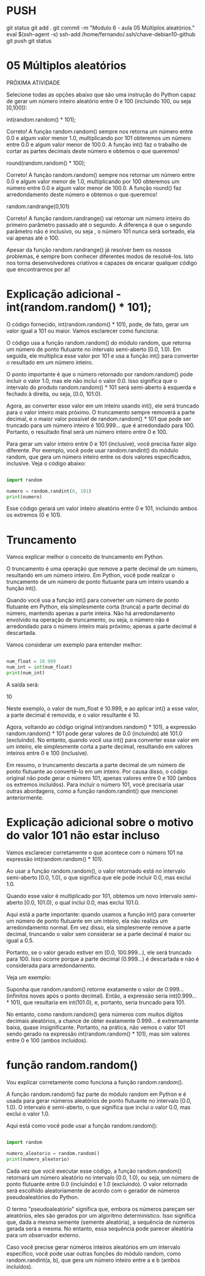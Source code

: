 





# ###################################################################################################################################################################
# ###################################################################################################################################################################
# PUSH

git status
git add .
git commit -m "Modulo 6 - aula 05 Múltiplos aleatórios."
eval $(ssh-agent -s)
ssh-add /home/fernando/.ssh/chave-debian10-github
git push
git status



# ###################################################################################################################################################################
# ###################################################################################################################################################################
# 05 Múltiplos aleatórios

PRÓXIMA ATIVIDADE

Selecione todas as opções abaixo que são uma instrução do Python capaz de gerar um número inteiro aleatório entre 0 e 100 (incluindo 100, ou seja [0,100]):





int(random.random() * 101);

Correto! A função random.random() sempre nos retorna um número entre 0.0 e algum valor menor 1.0, multiplicando por 101 obteremos um número entre 0.0 e algum valor menor de 100.0. A função int() faz o trabalho de cortar as partes decimais deste número e obtemos o que queremos!




round(random.random() * 100);

Correto! A função random.random() sempre nos retornar um número entre 0.0 e algum valor menor de 1.0, multiplicando por 100 obteremos um número entre 0.0 e algum valor menor de 100.0. A função round() faz arredondamento deste número e obtemos o que queremos!




random.randrange(0,101)

Correto! A função random.randrange() vai retornar um número inteiro do primeiro parâmetro passado até o segundo. A diferença é que o segundo parâmetro não é inclusivo, ou seja , o número 101 nunca será sorteado, ela vai apenas até o 100.






Apesar da função random.randrange() já resolver bem os nossos problemas, é sempre bom conhecer diferentes modos de resolvê-los. Isto nos torna desenvolvedores criativos e capazes de encarar qualquer código que encontrarmos por aí!











# ###################################################################################################################################################################
# ###################################################################################################################################################################
# Explicação adicional - int(random.random() * 101);

O código fornecido, int(random.random() * 101), pode, de fato, gerar um valor igual a 101 ou maior. Vamos esclarecer como funciona:

O código usa a função random.random() do módulo random, que retorna um número de ponto flutuante no intervalo semi-aberto [0.0, 1.0). Em seguida, ele multiplica esse valor por 101 e usa a função int() para converter o resultado em um número inteiro.

O ponto importante é que o número retornado por random.random() pode incluir o valor 1.0, mas ele não inclui o valor 0.0. Isso significa que o intervalo do produto random.random() * 101 será semi-aberto à esquerda e fechado à direita, ou seja, [0.0, 101.0).

Agora, ao converter esse valor em um inteiro usando int(), ele será truncado para o valor inteiro mais próximo. O truncamento sempre removerá a parte decimal, e o maior valor possível de random.random() * 101 que pode ser truncado para um número inteiro é 100.999... que é arredondado para 100. Portanto, o resultado final será um número inteiro entre 0 e 100.

Para gerar um valor inteiro entre 0 e 101 (inclusive), você precisa fazer algo diferente. Por exemplo, você pode usar random.randint() do módulo random, que gera um número inteiro entre os dois valores especificados, inclusive. Veja o código abaixo:

~~~~python

import random

numero = random.randint(0, 101)
print(numero)
~~~~

Esse código gerará um valor inteiro aleatório entre 0 e 101, incluindo ambos os extremos (0 e 101).





# ###################################################################################################################################################################
# ###################################################################################################################################################################
# Truncamento

Vamos explicar melhor o conceito de truncamento em Python.

O truncamento é uma operação que remove a parte decimal de um número, resultando em um número inteiro. Em Python, você pode realizar o truncamento de um número de ponto flutuante para um inteiro usando a função int().

Quando você usa a função int() para converter um número de ponto flutuante em Python, ela simplesmente corta (trunca) a parte decimal do número, mantendo apenas a parte inteira. Não há arredondamento envolvido na operação de truncamento, ou seja, o número não é arredondado para o número inteiro mais próximo; apenas a parte decimal é descartada.

Vamos considerar um exemplo para entender melhor:

~~~~python

num_float = 10.999
num_int = int(num_float)
print(num_int)
~~~~

A saída será:

10

Neste exemplo, o valor de num_float é 10.999, e ao aplicar int() a esse valor, a parte decimal é removida, e o valor resultante é 10.

Agora, voltando ao código original int(random.random() * 101), a expressão random.random() * 101 pode gerar valores de 0.0 (incluindo) até 101.0 (excluindo). No entanto, quando você usa int() para converter esse valor em um inteiro, ele simplesmente corta a parte decimal, resultando em valores inteiros entre 0 e 100 (inclusive).

Em resumo, o truncamento descarta a parte decimal de um número de ponto flutuante ao convertê-lo em um inteiro. Por causa disso, o código original não pode gerar o número 101, apenas valores entre 0 e 100 (ambos os extremos incluídos). Para incluir o número 101, você precisaria usar outras abordagens, como a função random.randint() que mencionei anteriormente.




# ###################################################################################################################################################################
# ###################################################################################################################################################################
# Explicação adicional sobre o motivo do valor 101 não estar incluso

Vamos esclarecer corretamente o que acontece com o número 101 na expressão int(random.random() * 101).

Ao usar a função random.random(), o valor retornado está no intervalo semi-aberto [0.0, 1.0), o que significa que ele pode incluir 0.0, mas exclui 1.0.

Quando esse valor é multiplicado por 101, obtemos um novo intervalo semi-aberto [0.0, 101.0), o qual inclui 0.0, mas exclui 101.0.

Aqui está a parte importante: quando usamos a função int() para converter um número de ponto flutuante em um inteiro, ela não realiza um arredondamento normal. Em vez disso, ela simplesmente remove a parte decimal, truncando o valor sem considerar se a parte decimal é maior ou igual a 0.5.

Portanto, se o valor gerado estiver em [0.0, 100.999...), ele será truncado para 100. Isso ocorre porque a parte decimal (0.999...) é descartada e não é considerada para arredondamento.

Veja um exemplo:

Suponha que random.random() retorne exatamente o valor de 0.999... (infinitos noves após o ponto decimal). Então, a expressão seria int(0.999... * 101), que resultaria em int(101.0), e, portanto, seria truncado para 101.

No entanto, como random.random() gera números com muitos dígitos decimais aleatórios, a chance de obter exatamente 0.999... é extremamente baixa, quase insignificante. Portanto, na prática, não vemos o valor 101 sendo gerado na expressão int(random.random() * 101), mas sim valores entre 0 e 100 (ambos incluídos).






# ###################################################################################################################################################################
# ###################################################################################################################################################################
# função random.random()

Vou explicar corretamente como funciona a função random.random().

A função random.random() faz parte do módulo random em Python e é usada para gerar números aleatórios de ponto flutuante no intervalo [0.0, 1.0). O intervalo é semi-aberto, o que significa que inclui o valor 0.0, mas exclui o valor 1.0.

Aqui está como você pode usar a função random.random():


~~~~python

import random

numero_aleatorio = random.random()
print(numero_aleatorio)
~~~~


Cada vez que você executar esse código, a função random.random() retornará um número aleatório no intervalo [0.0, 1.0), ou seja, um número de ponto flutuante entre 0.0 (incluindo) e 1.0 (excluindo). O valor retornado será escolhido aleatoriamente de acordo com o gerador de números pseudoaleatórios do Python.

O termo "pseudoaleatório" significa que, embora os números pareçam ser aleatórios, eles são gerados por um algoritmo determinístico. Isso significa que, dada a mesma semente (semente aleatória), a sequência de números gerada será a mesma. No entanto, essa sequência pode parecer aleatória para um observador externo.

Caso você precise gerar números inteiros aleatórios em um intervalo específico, você pode usar outras funções do módulo random, como random.randint(a, b), que gera um número inteiro entre a e b (ambos incluídos).